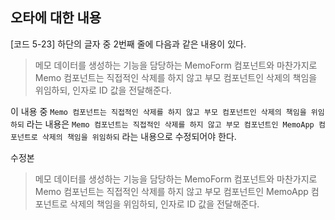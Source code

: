 ## 오타에 대한 내용

[코드 5-23] 하단의 글자 중 2번째 줄에 다음과 같은 내용이 있다.

> 메모 데이터를 생성하는 기능을 담당하는 MemoForm 컴포넌트와 마찬가지로 Memo 컴포넌트는 직접적인 삭제를 하지 않고 부모 컴포넌트인 삭제의 책임을 위임하되, 인자로 ID 값을 전달해준다. 

이 내용 중 `Memo 컴포넌트는 직접적인 삭제를 하지 않고 부모 컴포넌트인 삭제의 책임을 위임하되` 라는 내용은 `Memo 컴포넌트는 직접적인 삭제를 하지 않고 부모 컴포넌트인 MemoApp 컴포넌트로 삭제의 책임을 위임하되` 라는 내용으로 수정되어야 한다. 

수정본 

> 메모 데이터를 생성하는 기능을 담당하는 MemoForm 컴포넌트와 마찬가지로 Memo 컴포넌트는 직접적인 삭제를 하지 않고 부모 컴포넌트인 MemoApp 컴포넌트로 삭제의 책임을 위임하되, 인자로 ID 값을 전달해준다. 

